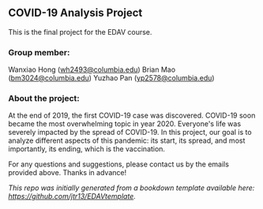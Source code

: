## COVID-19 Analysis Project

This is the final project for the EDAV course.

### Group member:

Wanxiao Hong (wh2493@columbia.edu)
Brian Mao (bm3024@columbia.edu)
Yuzhao Pan (yp2578@columbia.edu)

### About the project:

At the end of 2019, the first COVID-19 case was discovered. COVID-19 soon became the most overwhelming topic in year 2020. Everyone's life was severely impacted by the spread of COVID-19. In this project, our goal is to analyze different aspects of this pandemic: its start, its spread, and most importantly, its ending, which is the vaccination.


For any questions and suggestions, please contact us by the emails provided above.
Thanks in advance!











*This repo was initially generated from a bookdown template available here: https://github.com/jtr13/EDAVtemplate.*	


